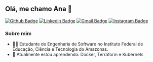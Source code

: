 ## Olá, me chamo Ana 👋

[![Github Badge](https://img.shields.io/badge/-Github-000?style=flat&logo=Github&logoColor=white&link=https://github.com/anapaulamdb)](https://github.com/anapaulamdb)
[![Linkedin Badge](https://img.shields.io/badge/-LinkedIn-blue?style=flat&logo=Linkedin&logoColor=white&link=https://www.linkedin.com/in/anapaulamdb/)](https://www.linkedin.com/in/anapaulamdb/)
[![Gmail Badge](https://img.shields.io/badge/-Gmail-c14438?style=flat&logo=Gmail&logoColor=white&link=mailto:anapaulamdb@gmail.com)](mailto:anapaulamdb@gmail.com)
[![Instagram Badge](https://img.shields.io/badge/-Instagram-purple?style=flat&logo=instagram&logoColor=white&link=https://instagram.com/anapaulamdb_/)](https://instagram.com/anapaulamdb_)

### Sobre mim

- 👩‍💻 Estudante de Engenharia de Software no Instituto Federal de Educação, Ciência e Tecnologia do Amazonas.
- 🌱 Atualmente estou aprendendo: Docker, Terraform e Kubernets

<!--
- 🌳 Conhecimento em HTML, CSS, JavaScript, C, PHP, Java, Git, .
**anapaulamdb/anapaulamdb** is a ✨ _special_ ✨ repository because its `README.md` (this file) appears on your GitHub profile.

Here are some ideas to get you started:

- 🔭 I’m currently working on ...
- 🌱 I’m currently learning ...
- 👯 I’m looking to collaborate on ...
- 🤔 I’m looking for help with ...
- 💬 Ask me about ...
- 📫 How to reach me: ...
- 😄 Pronouns: ...
- ⚡ Fun fact: ...
-->
